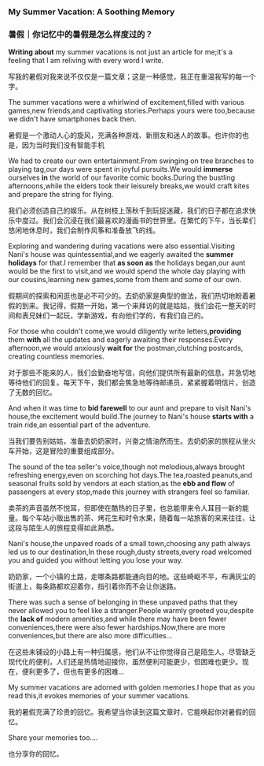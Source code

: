 ### My Summer Vacation: A Soothing Memory
### 暑假｜你记忆中的暑假是怎么样度过的？

**Writing about** my summer vacations is not just an article for me;it's a feeling that I am reliving with every word I write.

写我的暑假对我来说不仅仅是一篇文章；这是一种感觉，我正在重温我写的每一个字。

The summer vacations were a whirlwind of excitement,filled with various games,new friends,and captivating stories.Perhaps yours were too,because we didn't have smartphones back then.

暑假是一个激动人心的旋风，充满各种游戏、新朋友和迷人的故事。也许你的也是，因为当时我们没有智能手机

We had to create our own entertainment.From swinging on tree branches to playing tag,our days were spent in joyful pursuits.We would **immerse** ourselves **in** the world of our favorite comic books.During the bustling afternoons,while the elders took their leisurely breaks,we would craft kites and prepare the string for flying.

我们必须创造自己的娱乐。从在树枝上荡秋千到玩捉迷藏，我们的日子都在追求快乐中度过。我们会沉浸在我们最喜欢的漫画书的世界里。在繁忙的下午，当长辈们悠闲地休息时，我们会制作风筝和准备放飞的线。

Exploring and wandering during vacations were also essential.Visiting Nani's house was quintessential,and we eagerly awaited the **summer holidays** for that.I remember that **as soon as** the holidays began,our aunt would be the first to visit,and we would spend the whole day playing with our cousins,learning new games,some from them and some of our own.

假期间的探索和闲逛也是必不可少的。去奶奶家是典型的做法，我们热切地盼着暑假的到来。我记得，假期一开始，第一个来拜访的就是姑姑，我们会花一整天的时间和表兄妹们一起玩，学新游戏，有向他们学的，有我们自己的。

For those who couldn't come,we would diligently write letters,**providing** them **with** all the updates and eagerly awaiting their responses.Every afternoon,we would anxiously **wait for** the postman,clutching postcards, creating countless memories.

对于那些不能来的人，我们会勤奋地写信，向他们提供所有最新的信息，并急切地等待他们的回复。每天下午，我们都会焦急地等待邮递员，紧紧握着明信片，创造了无数的回忆。

And when it was time to **bid farewell** to our aunt and prepare to visit Nani's house,the excitement would build.The journey to Nani's house **starts with** a train ride,an essential part of the adventure.

当我们要告别姑姑，准备去奶奶家时，兴奋之情油然而生。去奶奶家的旅程从坐火车开始，这是冒险的重要组成部分。

The sound of the tea seller's voice,though not melodious,always brought refreshing energy,even on scorching hot days.The tea,roasted peanuts,and seasonal fruits sold by vendors at each station,as the **ebb and flow** of passengers at every stop,made this journey with strangers feel so familiar.

卖茶的声音虽然不悦耳，但即使在酷热的日子里，也总能带来令人耳目一新的能量。每个车站小贩出售的茶、烤花生和时令水果，随着每一站旅客的来来往往，让这段与陌生人的旅程变得如此熟悉。

Nani's house,the unpaved roads of a small town,choosing any path always led us to our destination,In these rough,dusty streets,every road welcomed you and guided you without letting you lose your way.

奶奶家，一个小镇的土路，走哪条路都能通向目的地。这些崎岖不平，布满灰尘的街道上，每条路都欢迎着你，指引着你而不会让你迷路。

There was such a sense of belonging in these unpaved paths that they never allowed you to feel like a stranger.People warmly greeted you,despite the **lack of** modern amenities,and while there may have been fewer conveniences,there were also fewer hardships.Now,there are more conveniences,but there are also more difficulties...

在这些未铺设的小路上有一种归属感，他们从不让你觉得自己是陌生人。尽管缺乏现代化的便利，人们还是热情地迎接你，虽然便利可能更少，但困难也更少。现在，便利更多了，但也有更多的困难...

My summer vacations are adorned with golden memories.I hope that as you read this,it evokes memories of your summer vacations.

我的暑假充满了珍贵的回忆。我希望当你读到这篇文章时，它能唤起你对暑假的回忆。

Share your memories too….

也分享你的回忆。
